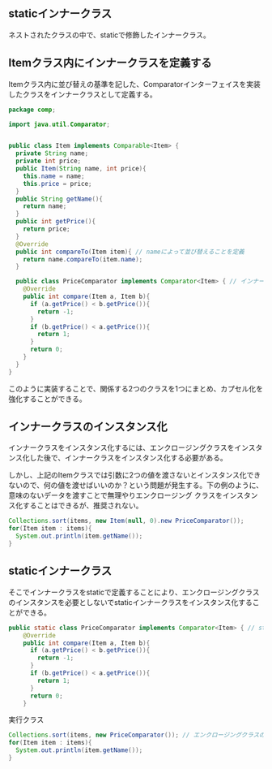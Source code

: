 ## staticインナークラス

ネストされたクラスの中で、staticで修飾したインナークラス。

## Itemクラス内にインナークラスを定義する

Itemクラス内に並び替えの基準を記した、Comparatorインターフェイスを実装したクラスをインナークラスとして定義する。

```Java
package comp;

import java.util.Comparator;


public class Item implements Comparable<Item> {
  private String name;
  private int price;
  public Item(String name, int price){
    this.name = name;
    this.price = price;
  }
  public String getName(){
    return name;
  }
  public int getPrice(){
    return price;
  }
  @Override
  public int compareTo(Item item){ // nameによって並び替えることを定義
    return name.compareTo(item.name);
  }

  public class PriceComparator implements Comparator<Item> { // インナークラスとして定義
    @Override
    public int compare(Item a, Item b){
      if (a.getPrice() < b.getPrice()){
        return -1;
      }
      if (b.getPrice() < a.getPrice()){
        return 1;
      }
      return 0;
    }
  }
}
```

このように実装することで、関係する2つのクラスを1つにまとめ、カプセル化を強化することができる。

## インナークラスのインスタンス化

インナークラスをインスタンス化するには、エンクロージングクラスをインスタンス化した後で、インナークラスをインスタンス化する必要がある。

しかし、上記のItemクラスでは引数に2つの値を渡さないとインスタンス化できないので、何の値を渡せばいいのか？という問題が発生する。下の例のように、意味のないデータを渡すことで無理やりエンクロージング
クラスをインスタンス化することはできるが、推奨されない。

```Java
Collections.sort(items, new Item(null, 0).new PriceComparator());
for(Item item : items){
  System.out.println(item.getName());
}
```

## staticインナークラス

そこでインナークラスをstaticで定義することにより、エンクロージングクラスのインスタンスを必要としないでstaticインナークラスをインスタンス化することができる。

```Java
public static class PriceComparator implements Comparator<Item> { // staticインナークラスとして定義
    @Override
    public int compare(Item a, Item b){
      if (a.getPrice() < b.getPrice()){
        return -1;
      }
      if (b.getPrice() < a.getPrice()){
        return 1;
      }
      return 0;
    }
```

実行クラス

```Java
Collections.sort(items, new PriceComparator()); // エンクロージングクラスのインスタンス化を必要としない
for(Item item : items){
  System.out.println(item.getName());
}

```

